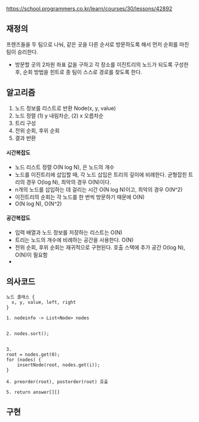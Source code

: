 https://school.programmers.co.kr/learn/courses/30/lessons/42892


## 재정의
프렌즈들을 두 팀으로 나눠, 같은 곳을 다른 순서로 방문하도록 해서 먼저 순회를 마친 팀이 승리한다.

- 방문할 곳의 2차원 좌표 값을 구하고 각 장소를 이진트리의 노드가 되도록 구성한 후, 순회 방법을 힌트로 종
팀이 스스로 경로를 찾도록 한다.




## 알고리즘
1. 노드 정보를 리스트로 반환 Node(x, y, value)
2. 노드 정렬 (1) y 내림차순, (2) x 오름차순
3. 트리 구성
4. 전위 순회, 후위 순회
5. 결과 반환



#### 시간복잡도
- 노드 리스트 정렬  O(N log N), 은 노드의 개수
- 노드를 이진트리에 삽입할 때, 각 노드 삽입은 트리의 깊이에 비례한다. 균형잡힌 트리의 경우 O(log N), 최악의 경우 O(N)이다.
- n개의 노드를 삽입하는 데 걸리는 시간 O(N log N)이고, 최악의 경우 O(N^2)
- 이진트리의 순회는 각 노드를 한 번씩 방문하기 때문에 O(N)
-  O(N log N),  O(N^2)
#### 공간복잡도
- 입력 배열과 노드 정보를 저장하는 리스트는 O(N)
- 트리는 노드의 개수에 비례하는 공간을 사용한다. O(N)
- 전위 순회, 후위 순회는 재귀적으로 구현된다. 호출 스택에 추가 공간 O(log N), O(N)이 필요함
- <br>
   
## 의사코드
```
노드 클래스 {
  x, y, value, left, right
}

1. nodeinfo -> List<Node> nodes


2. nodes.sort();


3.
root = nodes.get(0);
for (nodes) {
    insertNode(root, nodes.get(i));
}

4. preorder(root), postorder(root) 호출

5. return answer[][]

```


## 구현
